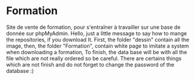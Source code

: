 # Formation
Site de vente de formation, pour s'entraîner à travailler sur une base de donnée sur phpMyAdmin.
Hello, just a little message to say how to mange the repositories, if you download It.
First, the folder "dessin" contain all the image, 
then, the folder "Formation", contain white page to imitate a system when downloading a formation,
To finish, the data base will be with all the file which are not really ordered so be careful.
There are certains things which are not finish and do not forget to change the password of the database :)

